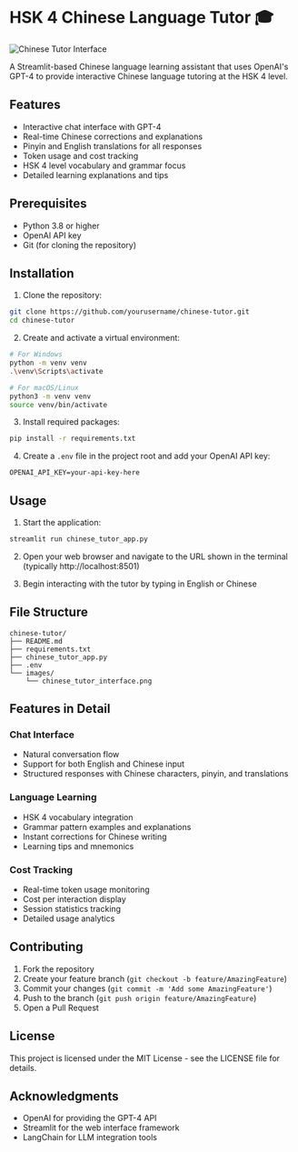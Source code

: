 # HSK 4 Chinese Language Tutor 🎓

![Chinese Tutor Interface](./images/image.png)

A Streamlit-based Chinese language learning assistant that uses OpenAI's GPT-4 to provide interactive Chinese language tutoring at the HSK 4 level.

## Features

- Interactive chat interface with GPT-4
- Real-time Chinese corrections and explanations
- Pinyin and English translations for all responses
- Token usage and cost tracking
- HSK 4 level vocabulary and grammar focus
- Detailed learning explanations and tips

## Prerequisites

- Python 3.8 or higher
- OpenAI API key
- Git (for cloning the repository)

## Installation

1. Clone the repository:
```bash
git clone https://github.com/yourusername/chinese-tutor.git
cd chinese-tutor
```

2. Create and activate a virtual environment:
```bash
# For Windows
python -m venv venv
.\venv\Scripts\activate

# For macOS/Linux
python3 -m venv venv
source venv/bin/activate
```

3. Install required packages:
```bash
pip install -r requirements.txt
```

4. Create a `.env` file in the project root and add your OpenAI API key:
```
OPENAI_API_KEY=your-api-key-here
```

## Usage

1. Start the application:
```bash
streamlit run chinese_tutor_app.py
```

2. Open your web browser and navigate to the URL shown in the terminal (typically http://localhost:8501)

3. Begin interacting with the tutor by typing in English or Chinese

## File Structure

```
chinese-tutor/
├── README.md
├── requirements.txt
├── chinese_tutor_app.py
├── .env
└── images/
    └── chinese_tutor_interface.png
```

## Features in Detail

### Chat Interface
- Natural conversation flow
- Support for both English and Chinese input
- Structured responses with Chinese characters, pinyin, and translations

### Language Learning
- HSK 4 vocabulary integration
- Grammar pattern examples and explanations
- Instant corrections for Chinese writing
- Learning tips and mnemonics

### Cost Tracking
- Real-time token usage monitoring
- Cost per interaction display
- Session statistics tracking
- Detailed usage analytics

## Contributing

1. Fork the repository
2. Create your feature branch (`git checkout -b feature/AmazingFeature`)
3. Commit your changes (`git commit -m 'Add some AmazingFeature'`)
4. Push to the branch (`git push origin feature/AmazingFeature`)
5. Open a Pull Request

## License

This project is licensed under the MIT License - see the LICENSE file for details.

## Acknowledgments

- OpenAI for providing the GPT-4 API
- Streamlit for the web interface framework
- LangChain for LLM integration tools


